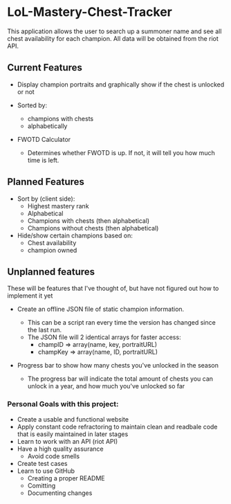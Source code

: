 # LoL-Mastery-Chest-Tracker
This application allows the user to search up a summoner name and see all chest availability for each champion. All data will be obtained from the riot API.

## Current Features
* Display champion portraits and graphically show if the chest is unlocked or not
* Sorted by:
	* champions with chests
	* alphabetically
	
* FWOTD Calculator
	* Determines whether FWOTD is up. If not, it will tell you how much time is left.

## Planned Features
* Sort by (client side):
	* Highest mastery rank
	* Alphabetical
	* Champions with chests (then alphabetical)
	* Champions without chests (then alphabetical)
* Hide/show certain champions based on:
	* Chest availability
	* champion owned

## Unplanned features
These will be features that I've thought of, but have not figured out how to implement it yet
	
* Create an offline JSON file of static champion information.
	* This can be a script ran every time the version has changed since the last run.
	* The JSON file will 2 identical arrays for faster access:
		* champID => array(name, key, portraitURL)
		* champKey => array(name, ID, portraitURL)

* Progress bar to show how many chests you've unlocked in the season
	* The progress bar will indicate the total amount of chests you can unlock in a year, and how much you've unlocked so far

### Personal Goals with this project:
* Create a usable and functional website
* Apply constant code refractoring to maintain clean and readbale code that is easily maintained in later stages
* Learn to work with an API (riot API)
* Have a high quality assurance
	* Avoid code smells
* Create test cases
* Learn to use GitHub
	* Creating a proper README
	* Comitting
	* Documenting changes
